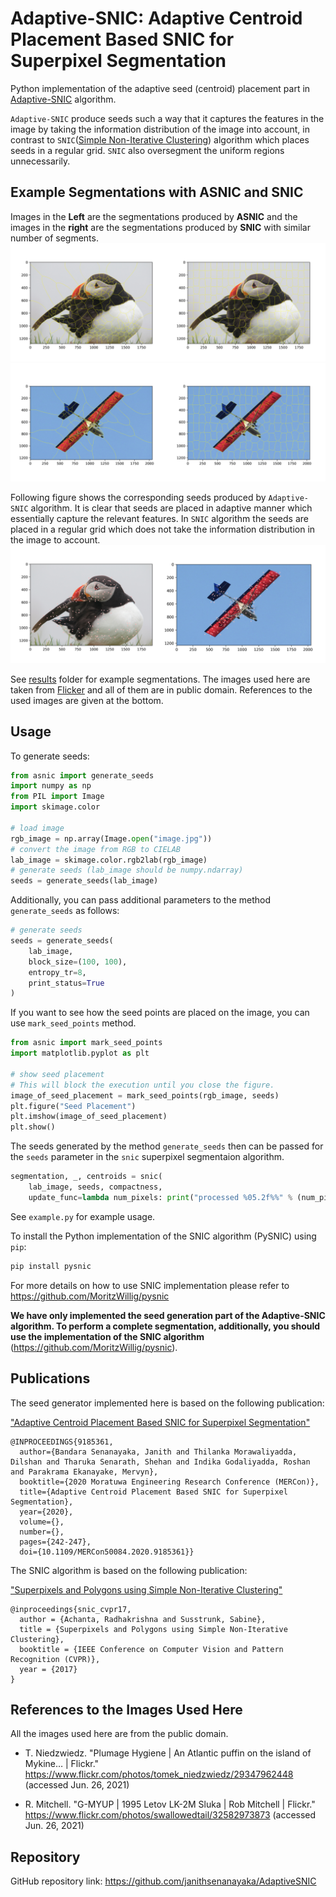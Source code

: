 # Adaptive-SNIC: Adaptive Centroid Placement Based SNIC for Superpixel Segmentation

Python implementation of the adaptive seed (centroid) placement part in [Adaptive-SNIC](https://ieeexplore.ieee.org/document/9185361) algorithm.

`Adaptive-SNIC` produce seeds such a way that it captures the features in the image by taking the information distribution of the image into account, in contrast to `SNIC`([Simple Non-Iterative Clustering](https://ieeexplore.ieee.org/document/8100003)) algorithm which places seeds in a regular grid. `SNIC` also oversegment the uniform regions unnecessarily.
## Example Segmentations with ASNIC and SNIC 

Images in the **Left** are the segmentations produced by **ASNIC** and the images in the **right** are the segmentations produced by **SNIC** with similar number of segments. 
![](results/Comparison%20Puffin.jpg)
![](results/Comparison%20Plane.jpg)

Following figure shows the corresponding seeds produced by `Adaptive-SNIC` algorithm. It is clear that seeds are placed in adaptive manner which essentially capture the relevant features.
In `SNIC` algorithm the seeds are placed in a regular grid which does not take the information distribution in the image to account.
![](results/Seed%20Placement.jpg)
 
See [results](results) folder for example segmentations.
The images used here are taken from [Flicker](https://www.flickr.com) and all of them are in public domain. References to the used images are given at the bottom.

## Usage

To generate seeds:
```python
from asnic import generate_seeds
import numpy as np
from PIL import Image
import skimage.color

# load image
rgb_image = np.array(Image.open("image.jpg"))
# convert the image from RGB to CIELAB 
lab_image = skimage.color.rgb2lab(rgb_image)
# generate seeds (lab_image should be numpy.ndarray)
seeds = generate_seeds(lab_image) 
```
Additionally, you can pass additional parameters to the method `generate_seeds` as follows:
```python
# generate seeds
seeds = generate_seeds(
    lab_image,
    block_size=(100, 100),
    entropy_tr=8,
    print_status=True
)
```

If you want to see how the seed points are placed on the image, you can use `mark_seed_points` method.
```python
from asnic import mark_seed_points
import matplotlib.pyplot as plt

# show seed placement
# This will block the execution until you close the figure.
image_of_seed_placement = mark_seed_points(rgb_image, seeds)
plt.figure("Seed Placement")
plt.imshow(image_of_seed_placement)
plt.show()
```

The seeds generated by the method `generate_seeds` then can be passed for the `seeds` parameter in the `snic` superpixel segmentaion algorithm.
```python
segmentation, _, centroids = snic(
    lab_image, seeds, compactness,
    update_func=lambda num_pixels: print("processed %05.2f%%" % (num_pixels * 100 / number_of_pixels)))
```

See `example.py` for example usage.

To install the Python implementation of the SNIC algorithm (PySNIC) using `pip`:
```python
pip install pysnic
```


For more details on how to use SNIC implementation please refer to https://github.com/MoritzWillig/pysnic

**We have only implemented the seed generation part of the Adaptive-SNIC algorithm. To perform a complete segmentation, additionally, you should use the implementation of the SNIC algorithm** (https://github.com/MoritzWillig/pysnic).


## Publications
The seed generator implemented here is based on the following publication:

["Adaptive Centroid Placement Based SNIC for Superpixel Segmentation"](https://ieeexplore.ieee.org/document/9185361)
```
@INPROCEEDINGS{9185361,  
  author={Bandara Senanayaka, Janith and Thilanka Morawaliyadda, Dilshan and Tharuka Senarath, Shehan and Indika Godaliyadda, Roshan and Parakrama Ekanayake, Mervyn},  
  booktitle={2020 Moratuwa Engineering Research Conference (MERCon)},   
  title={Adaptive Centroid Placement Based SNIC for Superpixel Segmentation},   
  year={2020},  
  volume={},  
  number={},  
  pages={242-247},  
  doi={10.1109/MERCon50084.2020.9185361}}
```

The SNIC algorithm is based on the following publication:

["Superpixels and Polygons using Simple Non-Iterative Clustering"](https://ieeexplore.ieee.org/document/8100003)
```
@inproceedings{snic_cvpr17,
  author = {Achanta, Radhakrishna and Susstrunk, Sabine},
  title = {Superpixels and Polygons using Simple Non-Iterative Clustering},
  booktitle = {IEEE Conference on Computer Vision and Pattern Recognition (CVPR)},
  year = {2017}
}
```


## References to the Images Used Here
All the images used here are from the public domain.

- T. Niedzwiedz. "Plumage Hygiene | An Atlantic puffin on the island of Mykine… | Flickr." 
https://www.flickr.com/photos/tomek_niedzwiedz/29347962448 (accessed Jun. 26, 2021)
  
- R. Mitchell. "G-MYUP | 1995 Letov LK-2M Sluka | Rob Mitchell | Flickr." 
https://www.flickr.com/photos/swallowedtail/32582973873 (accessed Jun. 26, 2021)

## Repository
GitHub repository link: https://github.com/janithsenanayaka/AdaptiveSNIC
